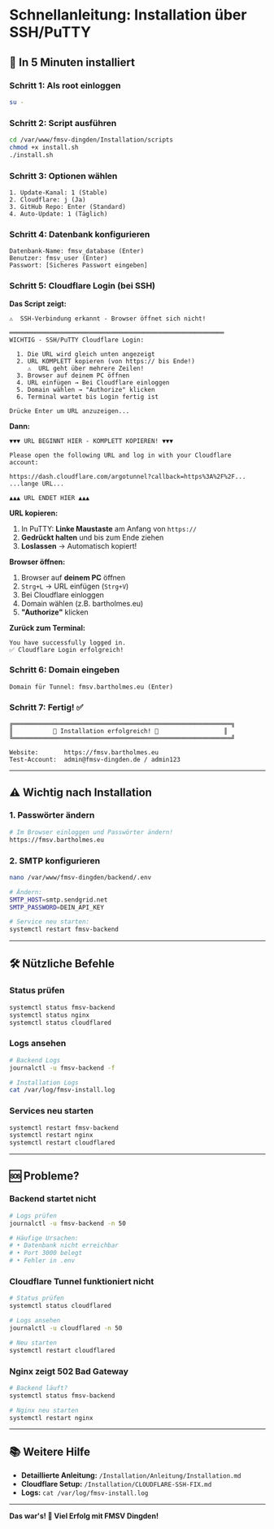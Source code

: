 # Schnellanleitung: Installation über SSH/PuTTY

## 🚀 In 5 Minuten installiert

### Schritt 1: Als root einloggen

```bash
su -
```

### Schritt 2: Script ausführen

```bash
cd /var/www/fmsv-dingden/Installation/scripts
chmod +x install.sh
./install.sh
```

### Schritt 3: Optionen wählen

```
1. Update-Kanal: 1 (Stable)
2. Cloudflare: j (Ja)
3. GitHub Repo: Enter (Standard)
4. Auto-Update: 1 (Täglich)
```

### Schritt 4: Datenbank konfigurieren

```
Datenbank-Name: fmsv_database (Enter)
Benutzer: fmsv_user (Enter)
Passwort: [Sicheres Passwort eingeben]
```

### Schritt 5: Cloudflare Login (bei SSH)

**Das Script zeigt:**

```
⚠️  SSH-Verbindung erkannt - Browser öffnet sich nicht!

═══════════════════════════════════════════════════════════
WICHTIG - SSH/PuTTY Cloudflare Login:

  1. Die URL wird gleich unten angezeigt
  2. URL KOMPLETT kopieren (von https:// bis Ende!)
     ⚠️  URL geht über mehrere Zeilen!
  3. Browser auf deinem PC öffnen
  4. URL einfügen → Bei Cloudflare einloggen
  5. Domain wählen → "Authorize" klicken
  6. Terminal wartet bis Login fertig ist

Drücke Enter um URL anzuzeigen...
```

**Dann:**

```
▼▼▼ URL BEGINNT HIER - KOMPLETT KOPIEREN! ▼▼▼

Please open the following URL and log in with your Cloudflare 
account:

https://dash.cloudflare.com/argotunnel?callback=https%3A%2F%2F...
...lange URL...

▲▲▲ URL ENDET HIER ▲▲▲
```

**URL kopieren:**
1. In PuTTY: **Linke Maustaste** am Anfang von `https://`
2. **Gedrückt halten** und bis zum Ende ziehen
3. **Loslassen** → Automatisch kopiert!

**Browser öffnen:**
1. Browser auf **deinem PC** öffnen
2. `Strg+L` → URL einfügen (`Strg+V`)
3. Bei Cloudflare einloggen
4. Domain wählen (z.B. bartholmes.eu)
5. **"Authorize"** klicken

**Zurück zum Terminal:**
```
You have successfully logged in.
✅ Cloudflare Login erfolgreich!
```

### Schritt 6: Domain eingeben

```
Domain für Tunnel: fmsv.bartholmes.eu (Enter)
```

### Schritt 7: Fertig! ✅

```
╔════════════════════════════════════════════════════════════╗
║           🎉 Installation erfolgreich! 🎉                  ║
╚════════════════════════════════════════════════════════════╝

Website:       https://fmsv.bartholmes.eu
Test-Account:  admin@fmsv-dingden.de / admin123
```

---

## ⚠️ Wichtig nach Installation

### 1. Passwörter ändern

```bash
# Im Browser einloggen und Passwörter ändern!
https://fmsv.bartholmes.eu
```

### 2. SMTP konfigurieren

```bash
nano /var/www/fmsv-dingden/backend/.env

# Ändern:
SMTP_HOST=smtp.sendgrid.net
SMTP_PASSWORD=DEIN_API_KEY

# Service neu starten:
systemctl restart fmsv-backend
```

---

## 🛠️ Nützliche Befehle

### Status prüfen

```bash
systemctl status fmsv-backend
systemctl status nginx
systemctl status cloudflared
```

### Logs ansehen

```bash
# Backend Logs
journalctl -u fmsv-backend -f

# Installation Logs
cat /var/log/fmsv-install.log
```

### Services neu starten

```bash
systemctl restart fmsv-backend
systemctl restart nginx
systemctl restart cloudflared
```

---

## 🆘 Probleme?

### Backend startet nicht

```bash
# Logs prüfen
journalctl -u fmsv-backend -n 50

# Häufige Ursachen:
# • Datenbank nicht erreichbar
# • Port 3000 belegt
# • Fehler in .env
```

### Cloudflare Tunnel funktioniert nicht

```bash
# Status prüfen
systemctl status cloudflared

# Logs ansehen
journalctl -u cloudflared -n 50

# Neu starten
systemctl restart cloudflared
```

### Nginx zeigt 502 Bad Gateway

```bash
# Backend läuft?
systemctl status fmsv-backend

# Nginx neu starten
systemctl restart nginx
```

---

## 📚 Weitere Hilfe

- **Detaillierte Anleitung:** `/Installation/Anleitung/Installation.md`
- **Cloudflare Setup:** `/Installation/CLOUDFLARE-SSH-FIX.md`
- **Logs:** `cat /var/log/fmsv-install.log`

---

**Das war's! 🚀 Viel Erfolg mit FMSV Dingden!**
